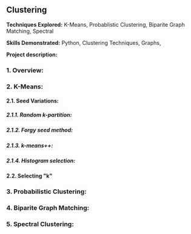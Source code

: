 ## Clustering

**Techniques Explored:** K-Means, Probablistic Clustering, Biparite Graph Matching, Spectral

**Skills Demonstrated:** Python, Clustering Techniques, Graphs, 

**Project description:**  

### 1. Overview:

### 2. K-Means:

#### 2.1. Seed Variations:

##### 2.1.1. Random k-partition:

##### 2.1.2. Forgy seed method:

##### 2.1.3. k-means++:

##### 2.1.4. Histogram selection:

#### 2.2. Selecting "k"

### 3. Probabilistic Clustering:

### 4. Biparite Graph Matching:

### 5. Spectral Clustering:
